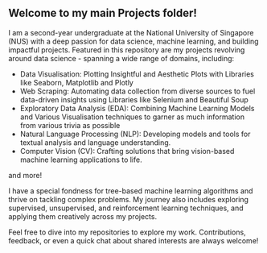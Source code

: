## Welcome to my main Projects folder! 

I am a second-year undergraduate at the National University of Singapore (NUS) with a deep passion for data science, machine learning, and building impactful projects. 
Featured in this repository are my projects revolving around data science - spanning a wide range of domains, including:

- Data Visualisation: Plotting Insightful and Aesthetic Plots with Libraries like Seaborn, Matplotlib and Plotly
- Web Scraping: Automating data collection from diverse sources to fuel data-driven insights using Libraries like Selenium and Beautiful Soup
- Exploratory Data Analysis (EDA): Combining Machine Learning Models and Various Visualisation techniques to garner as much information from various trivia as possible
- Natural Language Processing (NLP): Developing models and tools for textual analysis and language understanding.
- Computer Vision (CV): Crafting solutions that bring vision-based machine learning applications to life.

and more!

I have a special fondness for tree-based machine learning algorithms and thrive on tackling complex problems. My journey also includes exploring supervised, unsupervised, and reinforcement learning techniques, and applying them creatively across my projects.

Feel free to dive into my repositories to explore my work. Contributions, feedback, or even a quick chat about shared interests are always welcome!
